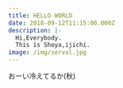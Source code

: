 ```yaml
---
title: HELLO WORLD
date: 2018-09-12T11:15:00.000Z
description: |-
  Hi,Everybody.
  This is Shoya,ijichi.
image: /img/serval.jpg
---
```

おーい冷えてるか(秋)
